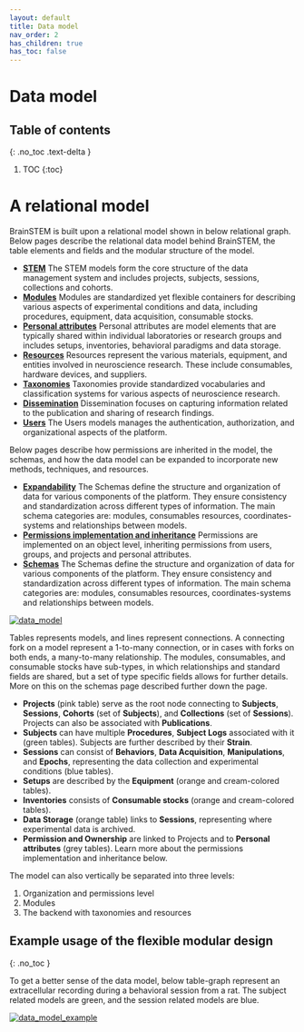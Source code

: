 ```yaml
---
layout: default
title: Data model
nav_order: 2
has_children: true
has_toc: false
---
```

# Data model

## Table of contents
{: .no_toc .text-delta }

1. TOC
{:toc}

# A relational model
BrainSTEM is built upon a relational model shown in below relational graph. Below pages describe the relational data model behind BrainSTEM, the table elements and fields and the modular structure of the model.

- [__STEM__](/datamodel/stem/) The STEM models form the core structure of the data management system and includes projects, subjects, sessions, collections and cohorts.
- [__Modules__](/datamodel/modules/) Modules are standardized yet flexible containers for describing various aspects of experimental conditions and data, including procedures, equipment, data acquisition, consumable stocks. 
- [__Personal attributes__](/datamodel/personal_attributes/) Personal attributes are model elements that are typically shared within individual laboratories or research groups and includes setups, inventories, behavioral paradigms and data storage.
- [__Resources__](/datamodel/resources/) Resources represent the various materials, equipment, and entities involved in neuroscience research. These include consumables, hardware devices, and suppliers.
- [__Taxonomies__](/datamodel/taxonomies/) Taxonomies provide standardized vocabularies and classification systems for various aspects of neuroscience research.
- [__Dissemination__](/datamodel/dissemination/) Dissemination focuses on capturing information related to the publication and sharing of research findings.
- [__Users__](/datamodel/users/) The Users models manages the authentication, authorization, and organizational aspects of the platform.

Below pages describe how permissions are inherited in the model, the schemas, and how the data model can be expanded to incorporate new methods, techniques, and resources.

- [__Expandability__](/datamodel/expandability/) The Schemas define the structure and organization of data for various components of the platform. They ensure consistency and standardization across different types of information. The main schema categories are: modules, consumables resources, coordinates-systems and relationships between models.
- [__Permissions implementation and inheritance__](/datamodel/permissions/) Permissions are implemented on an object level, inheriting permissions from users, groups, and projects and personal attributes.
- [__Schemas__](/datamodel/schemas/) The Schemas define the structure and organization of data for various components of the platform. They ensure consistency and standardization across different types of information. The main schema categories are: modules, consumables resources, coordinates-systems and relationships between models.


[![data_model](https://support.brainstem.org/assets/images/data_model_v6.png)](https://support.brainstem.org/assets/images/data_model_v6.png)

Tables represents models, and lines represent connections. A connecting fork on a model represent a 1-to-many connection, or in cases with forks on both ends, a many-to-many relationship. The modules, consumables, and consumable stocks have sub-types, in which relationships and standard fields are shared, but a set of type specific fields allows for further details. More on this on the schemas page described further down the page.

- __Projects__ (pink table) serve as the root node connecting to __Subjects__, __Sessions__, __Cohorts__ (set of __Subjects__), and __Collections__ (set of __Sessions__). Projects can also be associated with __Publications__.
- __Subjects__ can have multiple __Procedures__, __Subject Logs__ associated with it (green tables). Subjects are further described by their __Strain__.
- __Sessions__ can consist of __Behaviors__, __Data Acquisition__, __Manipulations__, and __Epochs__, representing the data collection and experimental conditions (blue tables).
- __Setups__ are described by the __Equipment__ (orange and cream-colored tables).
- __Inventories__ consists of __Consumable stocks__ (orange and cream-colored tables).
- __Data Storage__ (orange table) links to __Sessions__, representing where experimental data is archived.
- __Permission and Ownership__ are linked to Projects and to __Personal attributes__ (grey tables). Learn more about the permissions implementation and inheritance below.

The model can also vertically be separated into three levels:
1. Organization and permissions level
2. Modules
3. The backend with taxonomies and resources

## Example usage of the flexible modular design
{: .no_toc }

To get a better sense of the data model, below table-graph represent an extracellular recording during a behavioral session from a rat. The subject related models are green, and the session related models are blue.

[![data_model_example](https://support.brainstem.org/assets/images/data_model_example_v6.png)](https://support.brainstem.org/assets/images/data_model_example_v6.png)
